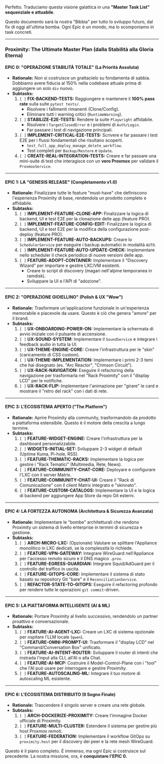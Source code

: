 Perfetto. Traduciamo questa visione galattica in una **"Master Task List" sequenziale e attuabile**.

Questo documento sarà la nostra "Bibbia" per tutto lo sviluppo futuro, dal fix di oggi all'ultima bomba. Ogni Epic è un mondo, ma lo scomponiamo in task concreti.

---

### **Proximity: The Ultimate Master Plan (dalla Stabilità alla Gloria Eterna)**

#### **EPIC 0: "OPERAZIONE STABILITÀ TOTALE" (La Priorità Assoluta)**
*   **Rationale:** Non si costruisce un grattacielo su fondamenta di sabbia. Dobbiamo avere fiducia al 150% nella codebase attuale prima di aggiungere un solo `div` nuovo.
*   **Subtasks:**
    1.  `[ ]` **FIX-BACKEND-TESTS:** Raggiungere e mantenere il **100% pass rate** sulla suite `pytest tests/`.
        *   Risolvere i fallimenti rimanenti (Clone/Config).
        *   Eliminare tutti i warning critici (`RuntimeWarning`).
    2.  `[ ]` **STABILIZE-E2E-TESTS:** Rendere la suite `Playwright` affidabile.
        *   Risolvere i `TargetClosedError` e i problemi di `Auth/Login`.
        *   Far passare i test di navigazione principali.
    3.  `[ ]` **IMPLEMENT-CRITICAL-E2E-TESTS:** Scrivere e far passare i test E2E per i flussi fondamentali che risultano scoperti.
        *   `test_full_app_deploy_manage_delete_workflow`.
        *   Test completi per `Backup/Restore` e `Update`.
    4.  `[ ]` **CREATE-REAL-INTEGRATION-TESTS:** Creare e far passare una mini-suite di test che interagisce con un **vero Proxmox** per validare il `ProxmoxService`.

---

#### **EPIC 1: LA "GENESIS RELEASE" (Completamento v1.0)**
*   **Rationale:** Finalizzare tutte le feature "must-have" che definiscono l'esperienza Proximity di base, rendendola un prodotto completo e affidabile.
*   **Subtasks:**
    1.  `[ ]` **IMPLEMENT-FEATURE-CLONE-APP:** Finalizzare la logica di backend, UI e test E2E per la clonazione delle app (feature PRO).
    2.  `[ ]` **IMPLEMENT-FEATURE-CONFIG-EDIT:** Finalizzare la logica di backend, UI e test E2E per la modifica della configurazione post-deploy (feature PRO).
    3.  `[ ]` **IMPLEMENT-FEATURE-AUTO-BACKUPS:** Creare lo `SchedulerService` per eseguire i backup automatici in modalità `AUTO`.
    4.  `[ ]` **IMPLEMENT-FEATURE-AUTO-UPDATE-CHECK:** Implementare nello scheduler il check periodico di nuove versioni delle app.
    5.  `[ ]` **FEATURE-ADOPT-CONTAINER:** Implementare il "Discovery Wizard" per importare e gestire LXC/VM esistenti.
        *   Creare lo script di discovery (magari nell'alpine temporanea in ramdisk).
        *   Sviluppare la UI e l'API di "adozione".

---

#### **EPIC 2: "OPERAZIONE GIOIELLINO" (Polish & UX "Wow")**
*   **Rationale:** Trasformare un'applicazione funzionale in un'esperienza memorabile e piacevole da usare. Questo è ciò che genera "amore" per il brand.
*   **Subtasks:**
    1.  `[ ]` **UX-ONBOARDING-POWER-ON:** Implementare la schermata di avvio iniziale con il pulsante di accensione.
    2.  `[ ]` **UX-SOUND-SYSTEM:** Implementare il `SoundService` e integrare i feedback audio in tutta la UI.
    3.  `[ ]` **UX-THEME-ENGINE-CORE:** Creare l'infrastruttura per le "skin" (caricamento di CSS custom).
    4.  `[ ]` **UX-THEME-IMPLEMENTATION:** Implementare i primi 2-3 temi che hai disegnato (es. "Arc Reactor", "Crimson Circuit").
    5.  `[ ]` **UX-RACK-NAVIGATION:** Eseguire il refactoring della navigazione per trasformarla nel "Rack Proximity" con il "display LCD" per le notifiche.
    6.  `[ ]` **UX-RACK-FLIP:** Implementare l'animazione per "girare" le card e mostrare il "retro del rack" con i dati di rete.

---

#### **EPIC 3: L'ECOSISTEMA APERTO ("The Platform")**
*   **Rationale:** Aprire Proximity alla community, trasformandolo da prodotto a piattaforma estensibile. Questo è il motore della crescita a lungo termine.
*   **Subtasks:**
    1.  `[ ]` **FEATURE-WIDGET-ENGINE:** Creare l'infrastruttura per la dashboard personalizzabile.
    2.  `[ ]` **WIDGETS-INITIAL-SET:** Sviluppare 2-3 widget di default (Uptime Kuma, Pi-hole, RSS).
    3.  `[ ]` **FEATURE-THEMATIC-RACKS:** Implementare la logica per gestire i "Rack Tematici" (Multimedia, Rete, News).
    4.  `[ ]` **FEATURE-COMMUNITY-CHAT-CORE:** Deployare e configurare l'LXC con il server Matrix.
    5.  `[ ]` **FEATURE-COMMUNITY-CHAT-UI:** Creare il "Rack di Comunicazione" con il client Matrix integrato e "skinnato".
    6.  `[ ]` **FEATURE-CUSTOM-CATALOGS:** Implementare la UI e la logica di backend per aggiungere App Store da repo Git esterni.

---

#### **EPIC 4: LA FORTEZZA AUTONOMA (Architettura & Sicurezza Avanzata)**
*   **Rationale:** Implementare le "bombe" architetturali che rendono Proximity un sistema di livello enterprise in termini di sicurezza e gestione.
*   **Subtasks:**
    1.  `[ ]` **ARCH-MICRO-LXC:** (Opzionale) Valutare se splittare l'Appliance monolitico in LXC dedicati, se la complessità lo richiede.
    2.  `[ ]` **FEATURE-VPN-GATEWAY:** Integrare WireGuard nell'Appliance per l'accesso remoto sicuro e il DNS magico `.prox`.
    3.  `[ ]` **FEATURE-EGRESS-GUARDIAN:** Integrare Squid/AdGuard per il controllo del traffico in uscita.
    4.  `[ ]` **FEATURE-GITOPS-CORE:** Implementare il sistema di stato basato su repository Git "bare" e il `ReconciliationService`.
    5.  `[ ]` **REFACTOR-STATE-TO-GITOPS:** Eseguire il refactoring profondo per rendere tutte le operazioni `git commit`-driven.

---

#### **EPIC 5: LA PIATTAFORMA INTELLIGENTE (AI & ML)**
*   **Rationale:** Portare Proximity al livello successivo, rendendolo un partner proattivo e conversazionale.
*   **Subtasks:**
    1.  `[ ]` **FEATURE-AI-AGENT-LXC:** Creare un LXC di sistema opzionale per ospitare l'LLM locale (`qwen`).
    2.  `[ ]` **FEATURE-OMNI-PROMPT-UI:** Trasformare il "display LCD" nel "Command/Conversation Box" unificato.
    3.  `[ ]` **FEATURE-AI-INTENT-ROUTER:** Sviluppare il router di intenti che instrada l'input alla CLI, all'AI o alla Chat.
    4.  `[ ]` **FEATURE-AI-MCP:** Costruire il Model-Control-Plane con i "tool" che l'AI può usare per interrogare e gestire Proximity.
    5.  `[ ]` **FEATURE-AUTOSCALING-ML:** Integrare il tuo motore di autoscaling ML esistente.

---

#### **EPIC 6: L'ECOSISTEMA DISTRIBUITO (Il Sogno Finale)**
*   **Rationale:** Trascendere il singolo server e creare una rete globale.
*   **Subtasks:**
    1.  `[ ]` **ARCH-DOCKERIZE-PROXIMITY:** Creare l'immagine Docker ufficiale di Proximity.
    2.  `[ ]` **FEATURE-MULTI-CLUSTER:** Estendere il sistema per gestire più host Proxmox remoti.
    3.  `[ ]` **FEATURE-FEDERATION:** Implementare il workflow GitOps su `proximity.host` per il discovery dei peer e la rete mesh WireGuard.

Questo è il piano completo. È immenso, ma ogni Epic si costruisce sul precedente. La nostra missione, ora, è **conquistare l'EPIC 0.**